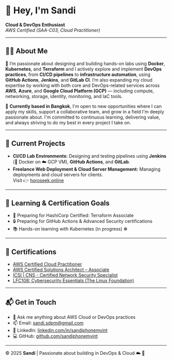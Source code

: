 # 👋 Hey, I'm Sandi

**Cloud & DevOps Enthusiast**  
*AWS Certified (SAA-C03, Cloud Practitioner)*

---

## 🧑‍💻 About Me

📍 I’m passionate about designing and building hands-on labs using **Docker**, **Kubernetes**, and **Terraform** and I actively explore and implement **DevOps practices**, from **CI/CD pipelines** to **infrastructure automation**, using **GitHub Actions**, **Jenkins**, and **GitLab CI**. I’m also expanding my cloud expertise by working with both core and DevOps-related services across **AWS**, **Azure**, and **Google Cloud Platform (GCP)** — including compute, networking, storage, identity, monitoring, and IaC tools.

📍 **Currently based in Bangkok**, I'm open to new opportunities where I can apply my skills, support a collaborative team, and grow in a field I'm deeply passionate about. I'm committed to continuous learning, delivering value, and always striving to do my best in every project I take on.

---

## 🚀 Current Projects

- **CI/CD Lab Environments:** Designing and testing pipelines using **Jenkins** (🐳 Docker on ☁️ GCP VM), **GitHub Actions**, and **GitLab**.
- **Freelance Web Deployment & Cloud Server Management:** Managing deployments and cloud servers for clients.  
  Visit 👉 [horoseek.online](https://horoseek.online)

---

## 🎯 Learning & Certification Goals

- 📜 Preparing for HashiCorp Certified: Terraform Associate  
- 🔒 Preparing for GitHub Actions & Advanced Security certifications  
- 📚 Hands-on learning with Kubernetes (in progress) ☸️

---

## 🏅 Certifications

- [AWS Certified Cloud Practitioner](https://www.credly.com/badges/a1deb467-db32-4e66-9bf5-5efef4518dc1/public_url)
- [AWS Certified Solutions Architect – Associate](https://www.credly.com/badges/2fe9bcaf-9287-4579-adc3-13b68e19c7c8/public_url)
- [ICSI | CNS - Certified Network Security Specialist](https://www.credential.net/cbebdc42-7105-4c4b-88a9-9c701d249a16#acc.96eLlyYM)
- [LFC108: Cybersecurity Essentials (The Linux Foundation)](https://www.credly.com/badges/da6849ae-c88f-4afb-8afc-740c740918aa/public_url)

---

## 📬 Get in Touch

- 💬 Ask me anything about AWS Cloud or DevOps practices  
- 📫 Email: [sandi.sdpm@gmail.com](mailto:sandi.sdpm@gmail.com)  
- 🔗 LinkedIn: [linkedin.com/in/sandiphonemyint](https://www.linkedin.com/in/yourprofile)  
- 💻 GitHub: [github.com/sandiphonemyint](https://github.com/yourgithub)

---

© 2025 **Sandi** | Passionate about building in DevOps & Cloud ☁️ 🌊
